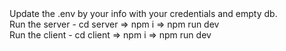 <div>
  Update the .env by your info with your credentials and empty db.
</div>
<div>
  Run the server - cd server => npm i => npm run dev
</div>
<div>
Run the client - cd client => npm i => npm run dev
</div>
